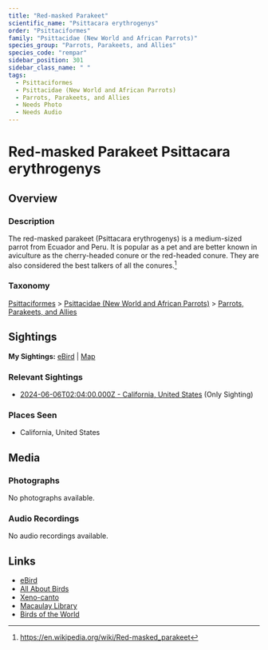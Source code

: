```yaml
---
title: "Red-masked Parakeet"
scientific_name: "Psittacara erythrogenys"
order: "Psittaciformes"
family: "Psittacidae (New World and African Parrots)"
species_group: "Parrots, Parakeets, and Allies"
species_code: "rempar"
sidebar_position: 301
sidebar_class_name: " "
tags: 
  - Psittaciformes
  - Psittacidae (New World and African Parrots)
  - Parrots, Parakeets, and Allies
  - Needs Photo
  - Needs Audio
---
```


# Red-masked Parakeet <span className='sci_name'>Psittacara erythrogenys</span>

## Overview

### Description
The red-masked parakeet (Psittacara erythrogenys) is a medium-sized parrot from Ecuador and Peru. It is popular as a pet and are better known in aviculture as the cherry-headed conure or the red-headed conure. They are also considered the best talkers of all the conures.[^1]

[^1]: https://en.wikipedia.org/wiki/Red-masked_parakeet

### Taxonomy
[Psittaciformes](/tags/psittaciformes) > [Psittacidae (New World and African Parrots)](/tags/psittacidae-new-world-and-african-parrots) > [Parrots, Parakeets, and Allies](/tags/parrots-parakeets-and-allies)


## Sightings

**My Sightings:** [eBird](https://ebird.org/lifelist?r=world&time=life&spp=rempar) | [Map](/map?species_code=rempar)

### Relevant Sightings

* [2024-06-06T02:04:00.000Z - California, United States](https://ebird.org/checklist/S179653911) (Only Sighting)

### Places Seen

* California, United States



## Media
### Photographs
No photographs available.

### Audio Recordings
No audio recordings available.

## Links
* [eBird](https://ebird.org/species/rempar) 
* [All About Birds](https://www.allaboutbirds.org/guide/rempar) 
* [Xeno-canto](https://www.xeno-canto.org/species/psittacara-erythrogenys) 
* [Macaulay Library](https://search.macaulaylibrary.org/catalog?taxonCode=rempar&sort=rating_rank_desc)
* [Birds of the World](https://birdsoftheworld.org/bow/species/rempar)
